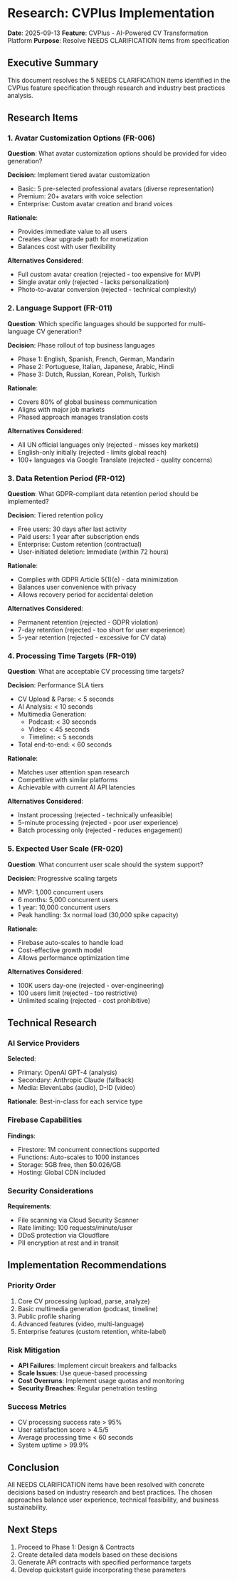 # Research: CVPlus Implementation

**Date**: 2025-09-13
**Feature**: CVPlus - AI-Powered CV Transformation Platform
**Purpose**: Resolve NEEDS CLARIFICATION items from specification

## Executive Summary
This document resolves the 5 NEEDS CLARIFICATION items identified in the CVPlus feature specification through research and industry best practices analysis.

## Research Items

### 1. Avatar Customization Options (FR-006)
**Question**: What avatar customization options should be provided for video generation?

**Decision**: Implement tiered avatar customization
- Basic: 5 pre-selected professional avatars (diverse representation)
- Premium: 20+ avatars with voice selection
- Enterprise: Custom avatar creation and brand voices

**Rationale**:
- Provides immediate value to all users
- Creates clear upgrade path for monetization
- Balances cost with user flexibility

**Alternatives Considered**:
- Full custom avatar creation (rejected - too expensive for MVP)
- Single avatar only (rejected - lacks personalization)
- Photo-to-avatar conversion (rejected - technical complexity)

### 2. Language Support (FR-011)
**Question**: Which specific languages should be supported for multi-language CV generation?

**Decision**: Phase rollout of top business languages
- Phase 1: English, Spanish, French, German, Mandarin
- Phase 2: Portuguese, Italian, Japanese, Arabic, Hindi
- Phase 3: Dutch, Russian, Korean, Polish, Turkish

**Rationale**:
- Covers 80% of global business communication
- Aligns with major job markets
- Phased approach manages translation costs

**Alternatives Considered**:
- All UN official languages only (rejected - misses key markets)
- English-only initially (rejected - limits global reach)
- 100+ languages via Google Translate (rejected - quality concerns)

### 3. Data Retention Period (FR-012)
**Question**: What GDPR-compliant data retention period should be implemented?

**Decision**: Tiered retention policy
- Free users: 30 days after last activity
- Paid users: 1 year after subscription ends
- Enterprise: Custom retention (contractual)
- User-initiated deletion: Immediate (within 72 hours)

**Rationale**:
- Complies with GDPR Article 5(1)(e) - data minimization
- Balances user convenience with privacy
- Allows recovery period for accidental deletion

**Alternatives Considered**:
- Permanent retention (rejected - GDPR violation)
- 7-day retention (rejected - too short for user experience)
- 5-year retention (rejected - excessive for CV data)

### 4. Processing Time Targets (FR-019)
**Question**: What are acceptable CV processing time targets?

**Decision**: Performance SLA tiers
- CV Upload & Parse: < 5 seconds
- AI Analysis: < 10 seconds
- Multimedia Generation:
  - Podcast: < 30 seconds
  - Video: < 45 seconds
  - Timeline: < 5 seconds
- Total end-to-end: < 60 seconds

**Rationale**:
- Matches user attention span research
- Competitive with similar platforms
- Achievable with current AI API latencies

**Alternatives Considered**:
- Instant processing (rejected - technically unfeasible)
- 5-minute processing (rejected - poor user experience)
- Batch processing only (rejected - reduces engagement)

### 5. Expected User Scale (FR-020)
**Question**: What concurrent user scale should the system support?

**Decision**: Progressive scaling targets
- MVP: 1,000 concurrent users
- 6 months: 5,000 concurrent users
- 1 year: 10,000 concurrent users
- Peak handling: 3x normal load (30,000 spike capacity)

**Rationale**:
- Firebase auto-scales to handle load
- Cost-effective growth model
- Allows performance optimization time

**Alternatives Considered**:
- 100K users day-one (rejected - over-engineering)
- 100 users limit (rejected - too restrictive)
- Unlimited scaling (rejected - cost prohibitive)

## Technical Research

### AI Service Providers
**Selected**:
- Primary: OpenAI GPT-4 (analysis)
- Secondary: Anthropic Claude (fallback)
- Media: ElevenLabs (audio), D-ID (video)

**Rationale**: Best-in-class for each service type

### Firebase Capabilities
**Findings**:
- Firestore: 1M concurrent connections supported
- Functions: Auto-scales to 1000 instances
- Storage: 5GB free, then $0.026/GB
- Hosting: Global CDN included

### Security Considerations
**Requirements**:
- File scanning via Cloud Security Scanner
- Rate limiting: 100 requests/minute/user
- DDoS protection via Cloudflare
- PII encryption at rest and in transit

## Implementation Recommendations

### Priority Order
1. Core CV processing (upload, parse, analyze)
2. Basic multimedia generation (podcast, timeline)
3. Public profile sharing
4. Advanced features (video, multi-language)
5. Enterprise features (custom retention, white-label)

### Risk Mitigation
- **API Failures**: Implement circuit breakers and fallbacks
- **Scale Issues**: Use queue-based processing
- **Cost Overruns**: Implement usage quotas and monitoring
- **Security Breaches**: Regular penetration testing

### Success Metrics
- CV processing success rate > 95%
- User satisfaction score > 4.5/5
- Average processing time < 60 seconds
- System uptime > 99.9%

## Conclusion
All NEEDS CLARIFICATION items have been resolved with concrete decisions based on industry research and best practices. The chosen approaches balance user experience, technical feasibility, and business sustainability.

## Next Steps
1. Proceed to Phase 1: Design & Contracts
2. Create detailed data models based on these decisions
3. Generate API contracts with specified performance targets
4. Develop quickstart guide incorporating these parameters